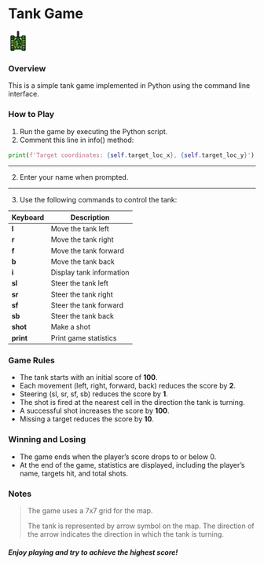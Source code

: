 # Tank Game
<img src="tank.png" width="40" height="40">

### Overview

This is a simple tank game implemented in Python using the command line interface.

### How to Play

1. Run the game by executing the Python script.
2. Comment this line in info() method:
```python
print(f'Target coordinates: {self.target_loc_x}, {self.target_loc_y}')
```

_________________
2.	Enter your name when prompted.
_________________
3.	Use the following commands to control the tank:

| Keyboard | Description              |
|----------|--------------------------|
| **l**    | Move the tank left       |
| **r**    | Move the tank right      |
| **f**    | Move the tank forward    |
| **b**    | Move the tank back       |
| **i**    | Display tank information |
| **sl**   | Steer the tank left      |
| **sr**   | Steer the tank right     |
| **sf**   | Steer the tank forward   |
| **sb**   | Steer the tank back      |
| **shot**   | Make a shot              |
| **print**   | Print game statistics   |

### Game Rules

- The tank starts with an initial score of **100**.
- Each movement (left, right, forward, back) reduces the score by **2**.
- Steering (sl, sr, sf, sb) reduces the score by **1**.
- The shot is fired at the nearest cell in the direction the tank is turning.
- A successful shot increases the score by **100**.
- Missing a target reduces the score by **10**.

### Winning and Losing

- The game ends when the player’s score drops to or below 0.
- At the end of the game, statistics are displayed, including the player’s name, targets hit, and total shots.

### Notes

> The game uses a 7x7 grid for the map.
> 
> The tank is represented by arrow symbol on the map. The direction of the arrow indicates the direction in which the tank is turning.

#### *Enjoy playing and try to achieve the highest score!*


